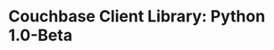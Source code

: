 <a id="couchbase-sdk-python-1NG"></a>

# Couchbase Client Library: Python 1.0-Beta

<a id="_getting_started"></a>
